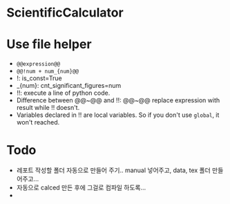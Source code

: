 # ScientificCalculator

# Use file helper
- `@@expression@@`
- `@@!num + num_{num}@@`
- !: is_const=True
- _{num}: cnt_significant_figures=num
- !!: execute a line of python code.
- Difference between @@~@@ and !!: @@~@@ replace expression with result while !! doesn't.
- Variables declared in !! are local variables. So if you don't use `global`, it won't reached.

# Todo
- 레포트 작성할 폴더 자동으로 만들어 주기.. manual 넣어주고, data, tex 폴더 만들어주고...
- 자동으로 calced 만든 후에 그걸로 컴파일 하도록...
- 